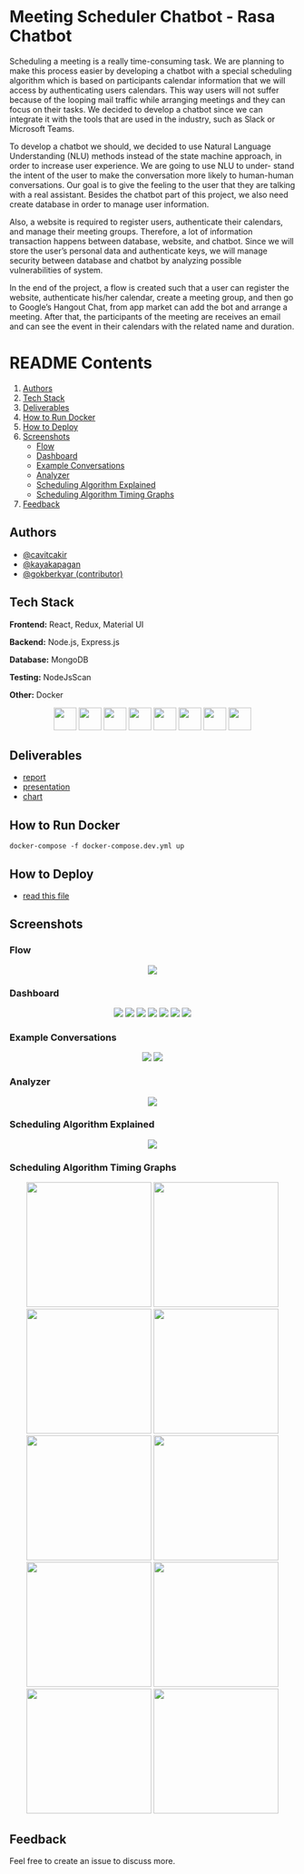 
# Meeting Scheduler Chatbot - Rasa Chatbot

Scheduling a meeting is a really time-consuming task. We are planning to make this process easier by developing a chatbot with a special scheduling algorithm which is based on participants calendar information that we will access by authenticating users calendars. This way users will not suffer because of the looping mail traffic while arranging meetings and they can focus on their tasks. We decided to develop a chatbot since we can integrate it with the tools that are used in the industry, such as Slack or Microsoft Teams.

To develop a chatbot we should, we decided to use Natural Language Understanding (NLU) methods instead of the state machine approach, in order to increase user experience. We are going to use NLU to under- stand the intent of the user to make the conversation more likely to human-human conversations. Our goal is to give the feeling to the user that they are talking with a real assistant. Besides the chatbot part of this project, we also need create database in order to manage user information.

Also, a website is required to register users, authenticate their calendars, and manage their meeting groups. Therefore, a lot of information transaction happens between database, website, and chatbot. Since we will store the user’s personal data and authenticate keys, we will manage security between database and chatbot by analyzing possible vulnerabilities of system. 

In the end of the project, a flow is created such that a user can register the website, authenticate his/her calendar, create a meeting group, and then go to Google’s Hangout Chat, from app market can add the bot and arrange a meeting. After that, the participants of the meeting are receives an email and can see the event in their calendars with the related name and duration.

# README Contents
1. [Authors](#authors)
2. [Tech Stack](#tech-stack)
3. [Deliverables](#deliverables)
4. [How to Run Docker](#how-to-run-docker)
5. [How to Deploy](#how-to-deploy)
6. [Screenshots](#screenshots)
    - [Flow](#flow)
    - [Dashboard](#dashboard)
    - [Example Conversations](#example-conversations)
    - [Analyzer](#analyzer)
    - [Scheduling Algorithm Explained](#scheduling-algorithm-explained)
    - [Scheduling Algorithm Timing Graphs](#scheduling-algorithm-timing-graphs)
8. [Feedback](#feedback)

## Authors
- [@cavitcakir](https://www.github.com/cavitcakir)
- [@kayakapagan](https://www.github.com/kayakapagan)
- [@gokberkyar (contributor)](https://www.github.com/gokberkyar)

## Tech Stack

**Frontend:** React, Redux, Material UI

**Backend:** Node.js, Express.js

**Database:** MongoDB

**Testing:** NodeJsScan

**Other:** Docker

<p align="center">
    <code><img height="40" src="https://raw.githubusercontent.com/Meeting-Scheduler-Chatbot/website/main/icons/react-logo.png"></code>
    <code><img height="40" src="https://raw.githubusercontent.com/Meeting-Scheduler-Chatbot/website/main/icons/redux-logo.png"></code>
    <code><img height="40" src="https://raw.githubusercontent.com/Meeting-Scheduler-Chatbot/website/main/icons/materialUI-logo.png"></code>
    <code><img height="40" src="https://raw.githubusercontent.com/Meeting-Scheduler-Chatbot/website/main/icons/node-logo.jpeg"></code>
    <code><img height="40" src="https://raw.githubusercontent.com/Meeting-Scheduler-Chatbot/website/main/icons/express-logo.jpeg"></code>
    <code><img height="40" src="https://raw.githubusercontent.com/Meeting-Scheduler-Chatbot/website/main/icons/mongo-logo.png"></code>
    <code><img height="40" src="https://raw.githubusercontent.com/Meeting-Scheduler-Chatbot/website/main/icons/nodejsscan-logo.png"></code>
    <code><img height="40" src="https://raw.githubusercontent.com/Meeting-Scheduler-Chatbot/website/main/icons/docker-logo.png"></code>

</p>

## Deliverables
   - [report](https://github.com/Meeting-Scheduler-Chatbot/website/blob/main/website-images/ens491.pdf)
   - [presentation](https://github.com/Meeting-Scheduler-Chatbot/website/blob/main/website-images/ENS492%20Presentation.pdf)
   - [chart](https://lucid.app/publicSegments/view/f1aacb7a-91e0-4d8b-af27-bda16af04d4e/image.png)

## How to Run Docker
```shell
docker-compose -f docker-compose.dev.yml up
```

## How to Deploy
  - [read this file](https://docs.google.com/document/d/15DVsJrgqgdd-DC_xgbWGQWcOPiM9pKXTopugIjup2rI/edit?usp=sharing)

## Screenshots

### Flow
<div align="center">
<img   src="https://raw.githubusercontent.com/Meeting-Scheduler-Chatbot/website/main/website-images/flow.png"/>
</div>


### Dashboard
<div align="center">
<img   src="https://raw.githubusercontent.com/Meeting-Scheduler-Chatbot/website/main/website-images/front-end-images/page_signup.png"/>
<img   src="https://raw.githubusercontent.com/Meeting-Scheduler-Chatbot/website/main/website-images/front-end-images/page_signin.png"/>
<img   src="https://raw.githubusercontent.com/Meeting-Scheduler-Chatbot/website/main/website-images/front-end-images/page_settings.png"/>
<img   src="https://raw.githubusercontent.com/Meeting-Scheduler-Chatbot/website/main/website-images/front-end-images/page_my_groups.png"/>
<img   src="https://raw.githubusercontent.com/Meeting-Scheduler-Chatbot/website/main/website-images/front-end-images/page_group_edit.png"/>
<img   src="https://raw.githubusercontent.com/Meeting-Scheduler-Chatbot/website/main/website-images/front-end-images/page_add_group.png"/>
<img   src="https://raw.githubusercontent.com/Meeting-Scheduler-Chatbot/website/main/website-images/front-end-images/google_auth.png"/> 
</div>


### Example Conversations
<div align="center">
<img   src="https://raw.githubusercontent.com/Meeting-Scheduler-Chatbot/website/main/website-images/example_slack_conv.png"/>
<img   src="https://raw.githubusercontent.com/Meeting-Scheduler-Chatbot/website/main/website-images/google-chat-conv.png"/>
</div>

### Analyzer
<div align="center"> 
<img  src="https://raw.githubusercontent.com/Meeting-Scheduler-Chatbot/website/main/website-images/analyzer_2.png"/>
</div>


### Scheduling Algorithm Explained
<div align="center">
<img  src="https://raw.githubusercontent.com/Meeting-Scheduler-Chatbot/website/main/website-images/Scheduling_Algorithm_Chart.png"/>
</div>

### Scheduling Algorithm Timing Graphs
<div align="center" > 
<img  height="220" src="https://raw.githubusercontent.com/Meeting-Scheduler-Chatbot/website/main/website-images/schedule_algorithm_timing_figures/Figure_1.png"/>
<img  height="220" src="https://raw.githubusercontent.com/Meeting-Scheduler-Chatbot/website/main/website-images/schedule_algorithm_timing_figures/Figure_2.png"/>
<img  height="220" src="https://raw.githubusercontent.com/Meeting-Scheduler-Chatbot/website/main/website-images/schedule_algorithm_timing_figures/Figure_3.png"/>
<img height="220" src="https://raw.githubusercontent.com/Meeting-Scheduler-Chatbot/website/main/website-images/schedule_algorithm_timing_figures/Figure_4.png"/>
<img height="220" src="https://raw.githubusercontent.com/Meeting-Scheduler-Chatbot/website/main/website-images/schedule_algorithm_timing_figures/Figure_5.png"/>
<img height="220" src="https://raw.githubusercontent.com/Meeting-Scheduler-Chatbot/website/main/website-images/schedule_algorithm_timing_figures/Figure_6.png"/>
<img height="220" src="https://raw.githubusercontent.com/Meeting-Scheduler-Chatbot/website/main/website-images/schedule_algorithm_timing_figures/Figure_7.png"/>
<img height="220" src="https://raw.githubusercontent.com/Meeting-Scheduler-Chatbot/website/main/website-images/schedule_algorithm_timing_figures/Figure_8.png"/>
<img height="220" src="https://raw.githubusercontent.com/Meeting-Scheduler-Chatbot/website/main/website-images/schedule_algorithm_timing_figures/Figure_9.png"/>
<img  height="220" src="https://raw.githubusercontent.com/Meeting-Scheduler-Chatbot/website/main/website-images/schedule_algorithm_timing_figures/Figure_10.png"/>
</div>

## Feedback
Feel free to create an issue to discuss more.
